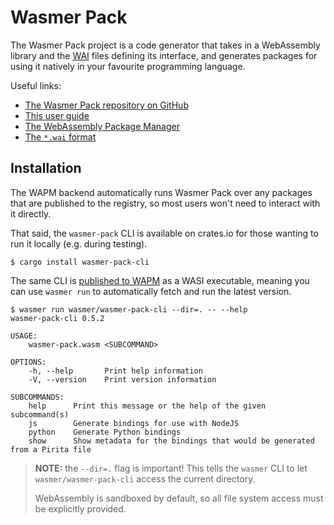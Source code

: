 # Wasmer Pack

The Wasmer Pack project is a code generator that takes in a WebAssembly library
and the [WAI][wai] files defining its interface, and generates packages for
using it natively in your favourite programming language.

Useful links:
- [The Wasmer Pack repository on GitHub](https://github.com/wasmerio/wasmer-pack)
- [This user guide](https://wasmerio.github.io/wasmer-pack/user-docs)
- [The WebAssembly Package Manager](https://wapm.io/)
- [The `*.wai` format](https://github.com/wasmerio/wai/blob/main/WAI.md)

## Installation

The WAPM backend automatically runs Wasmer Pack over any packages that are
published to the registry, so most users won't need to interact with it
directly.

That said, the `wasmer-pack` CLI is available on crates.io for those wanting to
run it locally (e.g. during testing).

```console
$ cargo install wasmer-pack-cli
```

The same CLI is [published to WAPM][cli-wapm] as a WASI executable, meaning
you can use `wasmer run` to automatically fetch and run the latest version.

```console
$ wasmer run wasmer/wasmer-pack-cli --dir=. -- --help
wasmer-pack-cli 0.5.2

USAGE:
    wasmer-pack.wasm <SUBCOMMAND>

OPTIONS:
    -h, --help       Print help information
    -V, --version    Print version information

SUBCOMMANDS:
    help      Print this message or the help of the given subcommand(s)
    js        Generate bindings for use with NodeJS
    python    Generate Python bindings
    show      Show metadata for the bindings that would be generated from a Pirita file
```

> **NOTE:** the `--dir=.` flag is important! This tells the `wasmer` CLI to let
> `wasmer/wasmer-pack-cli` access the current directory.
>
> WebAssembly is sandboxed by default, so all file system access must be
> explicitly provided.

[wai]: /wai
[cli-wapm]: https://wapm.io/wasmer/wasmer-pack-cli
